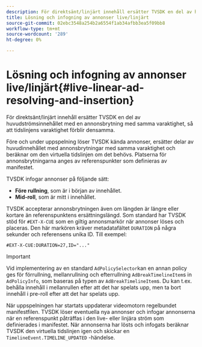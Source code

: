 ```yaml
---
description: För direktsänt/linjärt innehåll ersätter TVSDK en del av huvudströmsinnehållet med en annonsbrytning med samma varaktighet, så att tidslinjens varaktighet förblir densamma.
title: Lösning och infogning av annonser live/linjärt
source-git-commit: 02ebc3548a254b2a6554f1ab34afbb3ea5f09bb8
workflow-type: tm+mt
source-wordcount: '289'
ht-degree: 0%

---
```


# Lösning och infogning av annonser live/linjärt{#live-linear-ad-resolving-and-insertion}

För direktsänt/linjärt innehåll ersätter TVSDK en del av huvudströmsinnehållet med en annonsbrytning med samma varaktighet, så att tidslinjens varaktighet förblir densamma.

Före och under uppspelning löser TVSDK kända annonser, ersätter delar av huvudinnehållet med annonsbrytningar med samma varaktighet och beräknar om den virtuella tidslinjen om det behövs. Platserna för annonsbrytningarna anges av referenspunkter som definieras av manifestet.

TVSDK infogar annonser på följande sätt:

* **Före rullning**, som är i början av innehållet.
* **Mid-roll**, som är mitt i innehållet.

TVSDK accepterar annonsbrytningen även om längden är längre eller kortare än referenspunktens ersättningslängd. Som standard har TVSDK stöd för `#EXT-X-CUE` som en giltig annonsmarkör när annonser löses och placeras. Den här markören kräver metadatafältet `DURATION` på några sekunder och referensens unika ID. Till exempel:

```
#EXT-X-CUE:DURATION=27,ID="..."
```

>[!IMPORTANT]
>
>Vid implementering av en standard `AdPolicySelector`kan en annan policy ges för förrullning, mellanrullning och efterrullning `AdBreakTimelineItem`s in `AdPolicyInfo`, som baseras på typen av `AdBreakTimelineItem`s. Du kan t.ex. behålla innehåll i mellanrullen efter att det har spelats upp, men ta bort innehåll i pre-roll efter att det har spelats upp.

När uppspelningen har startats uppdaterar videomotorn regelbundet manifestfilen. TVSDK löser eventuella nya annonser och infogar annonserna när en referenspunkt påträffas i den live- eller linjära ström som definierades i manifestet. När annonserna har lösts och infogats beräknar TVSDK den virtuella tidslinjen igen och skickar en `TimelineEvent.TIMELINE_UPDATED` -händelse.
